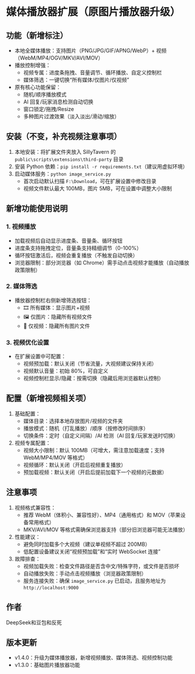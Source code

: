 # 媒体播放器扩展（原图片播放器升级）

## 功能（新增标注）

- 本地全媒体播放：支持图片（PNG/JPG/GIF/APNG/WebP）+ 视频（WebM/MP4/OGV/MKV/AVI/MOV）
- 播放控制增强：
  - 视频专属：进度条拖拽、音量调节、循环播放、自定义控制栏
  - 媒体筛选：一键切换“所有媒体/仅图片/仅视频”
- 原有核心功能保留：
  - 随机/顺序播放模式
  - AI 回复/玩家消息检测自动切换
  - 窗口锁定/拖拽/Resize
  - 多种图片过渡效果（淡入淡出/滑动/缩放）

## 安装（不变，补充视频注意事项）

1. 本地安装：将扩展文件夹放入 SillyTavern 的 `public\scripts\extensions\third-party` 目录
2. 安装 Python 依赖：`pip install -r requirements.txt`（建议用虚拟环境）
3. 启动媒体服务：`python image_service.py`
   - 首次启动默认扫描 `F:\Download`，可在扩展设置中修改目录
   - 视频文件默认最大 100MB，图片 5MB，可在设置中调整大小限制

## 新增功能使用说明

### 1. 视频播放

- 加载视频后自动显示进度条、音量条、循环按钮
- 进度条支持拖拽定位，音量条支持精细调节（0-100%）
- 循环按钮激活后，视频会重复播放（不触发自动切换）
- 浏览器限制：部分浏览器（如 Chrome）需手动点击视频才能播放（自动播放政策限制）

### 2. 媒体筛选

- 播放器控制栏右侧新增筛选按钮：
  - 🎞️ 所有媒体：显示图片+视频
  - 🖼️ 仅图片：隐藏所有视频文件
  - 🎥 仅视频：隐藏所有图片文件

### 3. 视频优化设置

- 在扩展设置中可配置：
  - 视频预加载：默认关闭（节省流量，大视频建议保持关闭）
  - 视频默认音量：初始 80%，可自定义
  - 视频控制栏显示/隐藏：按需切换（隐藏后用浏览器默认控制）

## 配置（新增视频相关项）

1. 基础配置：
   - 媒体目录：选择本地存放图片/视频的文件夹
   - 播放模式：随机（打乱播放）/顺序（按修改时间排序）
   - 切换条件：定时（自定义间隔）/AI 检测（AI 回复/玩家发送时切换）
2. 视频专属配置：
   - 视频大小限制：默认 100MB（可增大，需注意加载速度；支持 WebM/MP4/MOV 等格式）
   - 视频循环：默认关闭（开启后视频重复播放）
   - 预加载视频：默认关闭（开启后提前加载下一个视频的元数据）

## 注意事项

1. 视频格式兼容性：
   - 推荐 WebM（体积小、兼容性好）、MP4（通用格式）和 MOV（苹果设备常用格式）
   - MKV/AVI/MOV 等格式需确保浏览器支持（部分旧浏览器可能无法播放）
2. 性能建议：
   - 避免同时加载多个大视频（建议单视频不超过 200MB）
   - 低配置设备建议关闭“视频预加载”和“实时 WebSocket 连接”
3. 故障排查：
   - 视频加载失败：检查文件路径是否含中文/特殊字符，或文件是否损坏
   - 自动播放失败：手动点击视频播放（浏览器政策限制）
   - 服务连接失败：确保 `image_service.py` 已启动，且服务地址为 `http://localhost:9000`

## 作者

DeepSeek和豆包和反死

## 版本更新

- v1.4.0：升级为媒体播放器，新增视频播放、媒体筛选、视频控制功能
- v1.3.0：基础图片播放器功能
